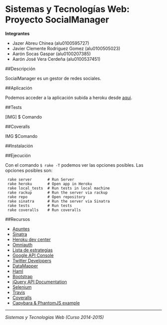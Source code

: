 # Sistemas y Tecnologías Web: Proyecto SocialManager

**Integrantes**
  - Jazer Abreu Chinea (alu0100595727)
  - Javier Clemente Rodriguez Gomez (alu0100505023)
  - Aarón Socas Gaspar (alu0100207385)
  - Aarón José Vera Cerdeña (alu0100537451)

##Descripción

SocialManager es un gestor de redes sociales.

##Aplicación

Podemos acceder a la aplicación subida a heroku desde [aqui](https://sytw6.herokuapp.com/).


##Tests

[IMG]
$ Comando


##Coveralls

IMG
$Comando


##Instalación



##Ejecución

Con el comando `$ rake -T` podemos ver las opciones posibles.
Las opciones posibles son:

```
 rake server       # Run Server
 rake heroku       # Open app in Heroku
 rake local_tests  # Run tests in local machine
 rake rackup       # Run the server via rackup
 rake repo         # Open repository
 rake sinatra      # Run the server via Sinatra
 rake tests        # Run tests
 rake coveralls    # Run coveralls

```

##Recursos

* [Apuntes](http://nereida.deioc.ull.es/~lpp/perlexamples/)
* [Sinatra](http://www.rubydoc.info/gems/sinatra)
* [Heroku dev center](https://devcenter.heroku.com/)
* [Omniauth](http://intridea.github.io/omniauth/)
* [Lista de estrategias](https://github.com/intridea/omniauth/wiki/List-of-Strategies)
* [Google API Console](https://code.google.com/apis/console)
* [Twitter Developers](https://dev.twitter.com/overview/documentation)
* [DataMapper](http://datamapper.org/getting-started.html)
* [Haml](http://haml.info/)
* [Bootstrap](http://getbootstrap.com/css/)
* [jQuery API Documentation](http://api.jquery.com/)
* [Selenium](http://www.seleniumhq.org/)
* [Travis](https://travis-ci.org/)
* [Coveralls](https://coveralls.io/)
* [Capybara & PhantomJS example](http://nereida.deioc.ull.es/~lpp/perlexamples/node305.html#chapter:capybara)

-------------------------
*Sistemas y Tecnologías Web (Curso 2014-2015)*
